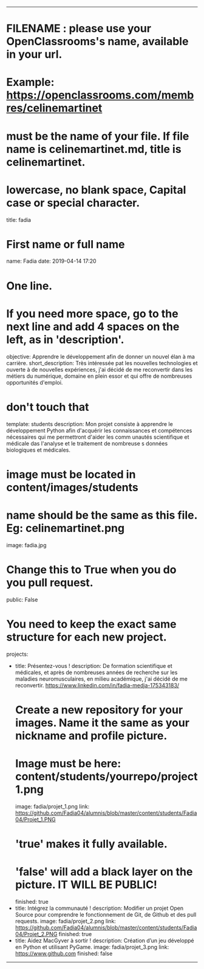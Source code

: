 ---

# FILENAME : please use your OpenClassrooms's name, available in your url.
# Example: https://openclassrooms.com/membres/celinemartinet
# must be the name of your file. If file name is celinemartinet.md, title is celinemartinet.
# lowercase, no blank space, Capital case or special character.
title: fadia

# First name or full name
name: Fadia
date: 2019-04-14 17:20

# One line.
# If you need more space, go to the next line and add 4 spaces on the left, as in 'description'.
objective: Apprendre le développement afin de donner un nouvel élan à ma carrière.
short_description: Très intéressée pat les nouvelles technologies et ouverte à de nouvelles expériences, j'ai décidé de me reconvertir dans les métiers du numérique, domaine en plein essor et qui offre de nombreuses opportunités d'emploi.

# don't touch that
template: students
description:
    Mon projet consiste à apprendre le développement Python afin d'acquérir les     connaissances et compétences nécessaires qui me permettront d'aider les comm    unautés scientifique et médicale das l'analyse et le traitement de nombreuse    s données biologiques et médicales.

# image must be located in content/images/students
# name should be the same as this file. Eg: celinemartinet.png
image: fadia.jpg

# Change this to True when you do you pull request.
public: False

# You need to keep the exact same structure for each new project.
projects:
  - title: Présentez-vous !
    description: De formation scientifique et médicales, et après de nombreuses     années de recherche sur les maladies neuromusculaires, en milieu académique,    j'ai décidé de me reconvertir. https://www.linkedin.com/in/fadia-medja-175343183/
    # Create a new repository for your images. Name it the same as your nickname and profile picture.
    # Image must be here: content/students/yourrepo/project1.png
    image: fadia/projet_1.png
    link:  https://github.com/Fadia04/alumnis/blob/master/content/students/Fadia04/Projet_1.PNG
    # 'true' makes it fully available.
    # 'false' will add a black layer on the picture. IT WILL BE PUBLIC!
    finished: true
  - title: Intégrez la communauté !
    description: Modifier un projet Open Source pour comprendre le fonctionnement de Git, de Github et des pull requests. 
    image: fadia/projet_2.png
    link:  https://github.com/Fadia04/alumnis/blob/master/content/students/Fadia04/Projet_2.PNG
    finished: true
  - title: Aidez MacGyver à sortir !
    description: Création d’un jeu développé en Python et utilisant PyGame.
    image: fadia/projet_3.png
    link: https://www.github.com
    finished: false
---
